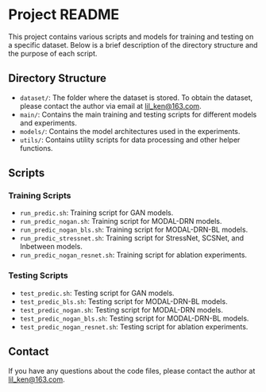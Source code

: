 # Project README

This project contains various scripts and models for training and testing on a specific dataset. Below is a brief description of the directory structure and the purpose of each script.

## Directory Structure

- `dataset/`: The folder where the dataset is stored. To obtain the dataset, please contact the author via email at [lil_ken@163.com](mailto:lil_ken@163.com).
- `main/`: Contains the main training and testing scripts for different models and experiments.
- `models/`: Contains the model architectures used in the experiments.
- `utils/`: Contains utility scripts for data processing and other helper functions.

## Scripts

### Training Scripts

- `run_predic.sh`: Training script for GAN models.
- `run_predic_nogan.sh`: Training script for MODAL-DRN models.
- `run_predic_nogan_bls.sh`: Training script for MODAL-DRN-BL models.
- `run_predic_stressnet.sh`: Training script for StressNet, SCSNet, and Inbetween models.
- `run_predic_nogan_resnet.sh`: Training script for ablation experiments.

### Testing Scripts

- `test_predic.sh`: Testing script for GAN models.
- `test_predic_bls.sh`: Testing script for MODAL-DRN-BL models.
- `test_predic_nogan.sh`: Testing script for MODAL-DRN models.
- `test_predic_nogan_bls.sh`: Testing script for MODAL-DRN-BL models.
- `test_predic_nogan_resnet.sh`: Testing script for ablation experiments.

## Contact

If you have any questions about the code files, please contact the author at [lil_ken@163.com](mailto:lil_ken@163.com).
